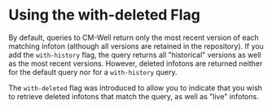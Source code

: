 # Using the with-deleted Flag #

By default, queries to CM-Well return only the most recent version of each matching infoton (although all versions are retained in the repository). If you add the `with-history` flag, the query returns all "historical" versions as well as the most recent versions. However, deleted infotons are returned neither for the default query nor for a `with-history` query.

The `with-deleted` flag was introduced to allow you to indicate that you wish to retrieve deleted infotons that match the query, as well as "live" infotons.